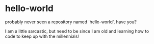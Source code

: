 # hello-world
probably never seen a repository named 'hello-world', have you?

I am a little sarcastic, but need to be since I am old and learning how to code to keep up with the millennials!
